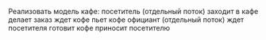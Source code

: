 Реализовать модель кафе:
посетитель (отдельный поток)
заходит в кафе
делает заказ
ждет кофе
пьет кофе
официант (отдельный поток)
ждет посетителя
готовит кофе
приносит посетителю